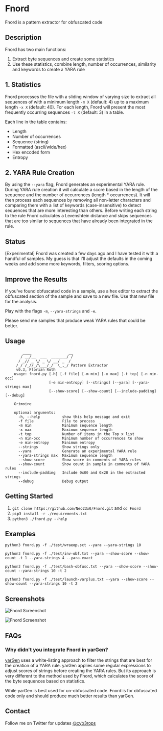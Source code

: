 # Fnord

Fnord is a pattern extractor for obfuscated code

## Description

Fnord has two main functions:

1. Extract byte sequences and create some statistics
2. Use these statistics, combine length, number of occurrences, similarity and keywords to create a YARA rule

## 1. Statistics

Fnord processes the file with a sliding window of varying size to extract all sequences of with a minimum length `-m X` (default: 4) up to a maximum length `-x X` (default: 40). For each length, Fnord will present the most frequently occurring sequences `-t X` (default: 3) in a table.

Each line in the table contains:

- Length
- Number of occurrences
- Sequence (string)
- Formatted (ascii/wide/hex)
- Hex encoded form
- Entropy

## 2. YARA Rule Creation

By using the `--yara` flag, Fnord generates an experimental YARA rule. During YARA rule creation it will calculate a score based in the length of the sequence and the number of occurrences (length * occurrences). It will then process each sequences by removing all non-letter characters and comparing them with a list of keywords (case-insensitive) to detect sequences that are more interesting than others. Before writing each string to the rule Fnord calculates a Levenshtein distance and skips sequences that are too similar to sequences that have already been integrated in the rule.

## Status

[Experimental] Fnord was created a few days ago and I have tested it with a handful of samples. My guess is that I'll adjust the defaults in the coming weeks and add some more keywords, filters, scoring options.

## Improve the Results

If you've found obfuscated code in a sample, use a hex editor to extract the obfuscated section of the sample and save to a new file. Use that new file for the analysis.

Play with the flags `-m`, `--yara-strings` and `-e`.

Please send me samples that produce weak YARA rules that could be better.

## Usage

```
        ____                 __
       / __/__  ___  _______/ /
      / _// _ \/ _ \/ __/ _  /
     /_/ /_//_/\___/_/  \_,_/ Pattern Extractor
     v0.3, Florian Roth
    usage: fnord.py [-h] [-f file] [-m min] [-x max] [-t top] [-n min-occ]
                    [-e min-entropy] [--strings] [--yara] [--yara-strings max]
                    [--show-score] [--show-count] [--include-padding] [--debug]

    Grimoire

    optional arguments:
      -h, --help          show this help message and exit
      -f file             File to process
      -m min              Minimum sequence length
      -x max              Maximum sequence length
      -t top              Number of items in the Top x list
      -n min-occ          Minimum number of occurrences to show
      -e min-entropy      Minimum entropy
      --strings           Show strings only
      --yara              Generate an experimental YARA rule
      --yara-strings max  Maximum sequence length
      --show-score        Show score in comments of YARA rules
      --show-count        Show count in sample in comments of YARA rules
      --include-padding   Include 0x00 and 0x20 in the extracted strings
      --debug             Debug output
```

## Getting Started

1. `git clone https://github.com/Neo23x0/Fnord.git` and `cd Fnord`
2. `pip3 install -r ./requirements.txt`
3. `python3 ./fnord.py --help`

## Examples

```
python3 fnord.py -f ./test/wraeop.sct --yara --yara-strings 10
```

```
python3 fnord.py -f ./test/inv-obf.txt --yara --show-score --show-count -t 1 --yara-strings 4 --yara-exact
```

```
python3 fnord.py -f ./test/bash-obfusc.txt --yara --show-score --show-count --yara-strings 10 -t 2
```

```
python3 fnord.py -f ./test/launch-varplus.txt --yara --show-score --show-count --yara-strings 10 -t 2
```

## Screenshots

![Fnord Screenshot](https://github.com/Neo23x0/Fnord/blob/master/screens/fnord1.png "Fnord in action")

![Fnord Screenshot](https://github.com/Neo23x0/Fnord/blob/master/screens/fnord2.png "Fnord in action")

## FAQs

### Why didn't you integrate Fnord in yarGen?

[yarGen](https://github.com/Neo23x0/yarGen) uses a white-listing approach to filter the strings that are best for the creation of a YARA rule. yarGen applies some regular expressions to adjust scores of strings before creating the YARA rules. But its approach is very different to the method used by Fnord, which calculates the score of the byte sequences based on statistics.

While yarGen is best used for un-obfuscated code. Fnord is for obfuscated code only and should produce much better results than yarGen.

## Contact

Follow me on Twitter for updates [@cyb3rops](https://twitter.com/cyb3rops)